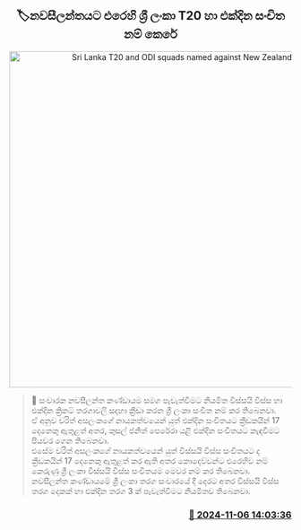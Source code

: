 <p align='center'><b><h2 align='center' title='Sri Lanka T20 and ODI squads named against New Zealand'>🏷නවසීලන්තයට එරෙහි ශ්‍රී ලංකා T20 හා එක්දින සංචිත නම් කෙරේ</h2></b></p>
<p align='center'><img src='https://helakuru.sgp1.cdn.digitaloceanspaces.com/esana/images/lib/srilanka-cricket[1].jpg' width='600' alt='Sri Lanka T20 and ODI squads named against New Zealand'></p>

>📝 සංචාරක නවසීලන්ත කණ්ඩායම සමග පැවැත්වීමට නියමිත විස්සයි විස්ස හා එක්දින ක්‍රිකට් තරගාවලි සදහා ක්‍රීඩා කරන ශ්‍රී ලංකා සංචිත නම් කර තිබෙනවා.<br>ඒ අනුව චරිත් අසලංකගේ නායකත්වයෙන් යුත් එක්දින සංචිතයට ක්‍රීඩකයින් 17 දෙනෙකු ඇතුළත් අතර, කුසල් ජනිත් පෙරේරා යළි එක්දින සංචිතයට කැඳවීමට පියවර ගෙන තිබෙනවා.<br>එසේම චරිත් අසලංකගේ නායකත්වයෙන් යුත් විස්සයි විස්ස සංචිතයට ද ක්‍රීඩකයින් 17 දෙනෙකු ඇතුළත් කර ඇති අතර කොදෙව්වන්ට එරෙහිව නම් කෙරුණු ශ්‍රී ලංකා විස්සයි විස්ස සංචිතයම මෙවර නම් කර තිබෙනවා.<br>නවසීලන්ත කණ්ඩායමේ ශ්‍රී ලංකා තරග සංචාරයේ දී දෙරට අතර විස්සයි විස්ස තරග දෙකක් හා එක්දින තරග 3 ක් පැවැත්වීමට නියමිතව ‍තිබෙනවා.<br>

<h3 align='right'><a href='https://www.helakuru.lk/esana/p/104807/'>📅 2024-11-06 14:03:36</a></h3>
